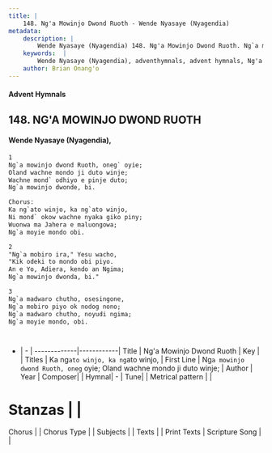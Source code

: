 ```yaml
---
title: |
    148. Ng'a Mowinjo Dwond Ruoth - Wende Nyasaye (Nyagendia)
metadata:
    description: |
        Wende Nyasaye (Nyagendia) 148. Ng'a Mowinjo Dwond Ruoth. Ng`a mowinjo dwond Ruoth, oneg` oyie;  Oland wachne mondo ji duto winje;  Wachne mond` odhiyo e pinje duto;  Ng`a mowinjo dwonde, bi.  Chorus: Ka ng`ato winjo, ka ng`ato winjo,  Ni mond` okow wachne nyaka giko piny;  Wuonwa ma Jahera e maluongowa;  Ng`a moyie mondo obi.  
    keywords:  |
        Wende Nyasaye (Nyagendia), adventhymnals, advent hymnals, Ng'a Mowinjo Dwond Ruoth, Ng`a mowinjo dwond Ruoth, oneg` oyie;  Oland wachne mondo ji duto winje; . Ka ng`ato winjo, ka ng`ato winjo, 
    author: Brian Onang'o
---
```


#### Advent Hymnals
## 148. NG'A MOWINJO DWOND RUOTH
####  Wende Nyasaye (Nyagendia),

```txt
1
Ng`a mowinjo dwond Ruoth, oneg` oyie; 
Oland wachne mondo ji duto winje; 
Wachne mond` odhiyo e pinje duto; 
Ng`a mowinjo dwonde, bi.

Chorus:
Ka ng`ato winjo, ka ng`ato winjo, 
Ni mond` okow wachne nyaka giko piny; 
Wuonwa ma Jahera e maluongowa; 
Ng`a moyie mondo obi.

2
"Ng`a mobiro ira," Yesu wacho, 
"Kik odeki to mondo obi piyo. 
An e Yo, Adiera, kendo an Ngima; 
Ng`a mowinjo dwonda, bi."

3
Ng`a madwaro chutho, osesingone, 
Ng`a mobiro piyo ok nodog nono; 
Ng`a madwaro chutho, noyudi ngima; 
Ng`a moyie mondo, obi.




```

- |   -  |
-------------|------------|
Title | Ng'a Mowinjo Dwond Ruoth |
Key |  |
Titles | Ka ng`ato winjo, ka ng`ato winjo,  |
First Line | Ng`a mowinjo dwond Ruoth, oneg` oyie;  Oland wachne mondo ji duto winje;  |
Author | 
Year | 
Composer| |
Hymnal|  - |
Tune|  |
Metrical pattern | |
# Stanzas |  |
Chorus |  |
Chorus Type |  |
Subjects | |
Texts |  |
Print Texts | 
Scripture Song |  |
    
